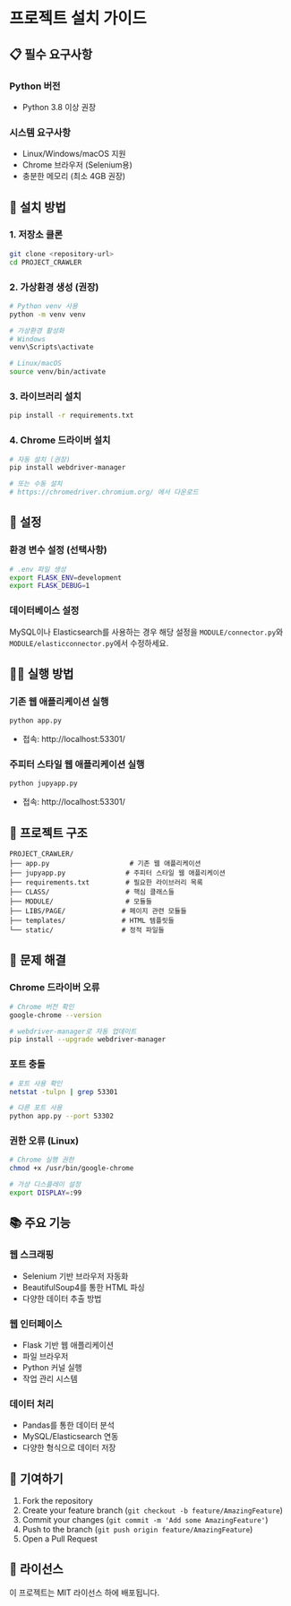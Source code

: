 # 프로젝트 설치 가이드

## 📋 필수 요구사항

### Python 버전
- Python 3.8 이상 권장

### 시스템 요구사항
- Linux/Windows/macOS 지원
- Chrome 브라우저 (Selenium용)
- 충분한 메모리 (최소 4GB 권장)

## 🚀 설치 방법

### 1. 저장소 클론
```bash
git clone <repository-url>
cd PROJECT_CRAWLER
```

### 2. 가상환경 생성 (권장)
```bash
# Python venv 사용
python -m venv venv

# 가상환경 활성화
# Windows
venv\Scripts\activate

# Linux/macOS
source venv/bin/activate
```

### 3. 라이브러리 설치
```bash
pip install -r requirements.txt
```

### 4. Chrome 드라이버 설치
```bash
# 자동 설치 (권장)
pip install webdriver-manager

# 또는 수동 설치
# https://chromedriver.chromium.org/ 에서 다운로드
```

## 🔧 설정

### 환경 변수 설정 (선택사항)
```bash
# .env 파일 생성
export FLASK_ENV=development
export FLASK_DEBUG=1
```

### 데이터베이스 설정
MySQL이나 Elasticsearch를 사용하는 경우 해당 설정을 `MODULE/connector.py`와 `MODULE/elasticconnector.py`에서 수정하세요.

## 🏃‍♂️ 실행 방법

### 기존 웹 애플리케이션 실행
```bash
python app.py
```
- 접속: http://localhost:53301/

### 주피터 스타일 웹 애플리케이션 실행
```bash
python jupyapp.py
```
- 접속: http://localhost:53301/

## 📁 프로젝트 구조
```
PROJECT_CRAWLER/
├── app.py                    # 기존 웹 애플리케이션
├── jupyapp.py               # 주피터 스타일 웹 애플리케이션
├── requirements.txt         # 필요한 라이브러리 목록
├── CLASS/                   # 핵심 클래스들
├── MODULE/                  # 모듈들
├── LIBS/PAGE/              # 페이지 관련 모듈들
├── templates/              # HTML 템플릿들
└── static/                 # 정적 파일들
```

## 🐛 문제 해결

### Chrome 드라이버 오류
```bash
# Chrome 버전 확인
google-chrome --version

# webdriver-manager로 자동 업데이트
pip install --upgrade webdriver-manager
```

### 포트 충돌
```bash
# 포트 사용 확인
netstat -tulpn | grep 53301

# 다른 포트 사용
python app.py --port 53302
```

### 권한 오류 (Linux)
```bash
# Chrome 실행 권한
chmod +x /usr/bin/google-chrome

# 가상 디스플레이 설정
export DISPLAY=:99
```

## 📚 주요 기능

### 웹 스크래핑
- Selenium 기반 브라우저 자동화
- BeautifulSoup4를 통한 HTML 파싱
- 다양한 데이터 추출 방법

### 웹 인터페이스
- Flask 기반 웹 애플리케이션
- 파일 브라우저
- Python 커널 실행
- 작업 관리 시스템

### 데이터 처리
- Pandas를 통한 데이터 분석
- MySQL/Elasticsearch 연동
- 다양한 형식으로 데이터 저장

## 🤝 기여하기

1. Fork the repository
2. Create your feature branch (`git checkout -b feature/AmazingFeature`)
3. Commit your changes (`git commit -m 'Add some AmazingFeature'`)
4. Push to the branch (`git push origin feature/AmazingFeature`)
5. Open a Pull Request

## 📄 라이선스

이 프로젝트는 MIT 라이선스 하에 배포됩니다. 